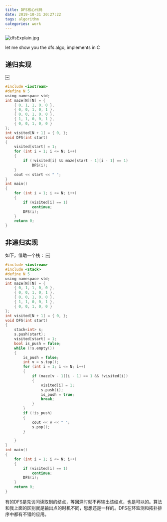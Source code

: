 ```yaml
---
title: DFS核心代码
date: 2019-10-31 20:27:22
tags: algorithm
categories: work
---
```


![dfsExplain.jpg](http://ww1.sinaimg.cn/mw690/005JrW9Kly1ge1o309r7bj30a009gwer.jpg)

let me show you the dfs algo, implements in C

<!--more-->



## 递归实现
￼
```c
#include <iostream>
#define N 5
using namespace std;
int maze[N][N] = {
    { 0, 1, 1, 0, 0 },
    { 0, 0, 1, 0, 1 },
    { 0, 0, 1, 0, 0 },
    { 1, 1, 0, 0, 1 },
    { 0, 0, 1, 0, 0 }
};
int visited[N + 1] = { 0, };
void DFS(int start)
{
    visited[start] = 1;
    for (int i = 1; i <= N; i++)
    {
        if (!visited[i] && maze[start - 1][i - 1] == 1)
            DFS(i);
    }
    cout << start << " ";
}
int main()
{
    for (int i = 1; i <= N; i++)
    {
        if (visited[i] == 1)
            continue;
        DFS(i);
    }
    return 0;
}
```


## 非递归实现

如下，借助一个栈：
￼
```c
#include <iostream>
#include <stack>
#define N 5
using namespace std;
int maze[N][N] = {
    { 0, 1, 1, 0, 0 },
    { 0, 0, 1, 0, 1 },
    { 0, 0, 1, 0, 0 },
    { 1, 1, 0, 0, 1 },
    { 0, 0, 1, 0, 0 }
};
int visited[N + 1] = { 0, };
void DFS(int start)
{
    stack<int> s;
    s.push(start);
    visited[start] = 1;
    bool is_push = false;
    while (!s.empty())
    {
        is_push = false;
        int v = s.top();
        for (int i = 1; i <= N; i++)
        {
            if (maze[v - 1][i - 1] == 1 && !visited[i])
            {
                visited[i] = 1;
                s.push(i);
                is_push = true;
                break;
            }
        }
        if (!is_push)
        {
            cout << v << " ";
            s.pop();
        }

    }
}
int main()
{
    for (int i = 1; i <= N; i++)
    {
        if (visited[i] == 1)
            continue;
        DFS(i);
    }
    return 0;
}
```
有的DFS是先访问读取到的结点，等回溯时就不再输出该结点，也是可以的。算法和我上面的区别就是输出点的时机不同，思想还是一样的。DFS在环监测和拓扑排序中都有不错的应用。

